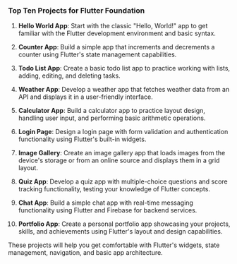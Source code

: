 ### Top Ten Projects for Flutter Foundation

1. **Hello World App**: Start with the classic "Hello, World!" app to get familiar with the Flutter development environment and basic syntax.

2. **Counter App**: Build a simple app that increments and decrements a counter using Flutter's state management capabilities.

3. **Todo List App**: Create a basic todo list app to practice working with lists, adding, editing, and deleting tasks.

4. **Weather App**: Develop a weather app that fetches weather data from an API and displays it in a user-friendly interface.

5. **Calculator App**: Build a calculator app to practice layout design, handling user input, and performing basic arithmetic operations.

6. **Login Page**: Design a login page with form validation and authentication functionality using Flutter's built-in widgets.

7. **Image Gallery**: Create an image gallery app that loads images from the device's storage or from an online source and displays them in a grid layout.

8. **Quiz App**: Develop a quiz app with multiple-choice questions and score tracking functionality, testing your knowledge of Flutter concepts.

9. **Chat App**: Build a simple chat app with real-time messaging functionality using Flutter and Firebase for backend services.

10. **Portfolio App**: Create a personal portfolio app showcasing your projects, skills, and achievements using Flutter's layout and design capabilities.

These projects will help you get comfortable with Flutter's widgets, state management, navigation, and basic app architecture.
